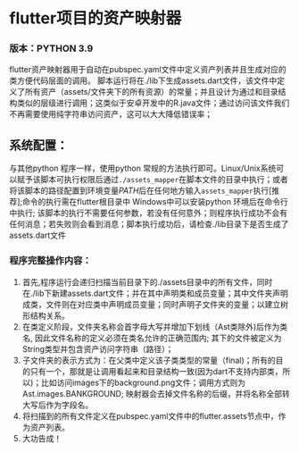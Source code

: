 # flutter项目的资产映射器
### 版本：PYTHON 3.9

flutter资产映射器用于自动在pubspec.yaml文件中定义资产列表并且生成对应的类方便代码层面的调用。
脚本运行将在./lib下生成assets.dart文件，该文件中定义了所有资产（assets/文件夹下的所有资源）的常量；并且设计为通过和目录结构类似的层级进行调用；这类似于安卓开发中的R.java文件；通过访问该文件我们不再需要使用纯字符串访问资产，这可以大大降低错误率；
## 系统配置：
  与其他python 程序一样，使用python 常规的方法执行即可。Linux/Unix系统可以赋予该脚本可执行权限后通过`./assets_mapper`在脚本文件的目录中执行；或者将该脚本的路径配置到环境变量*PATH*后在任何地方输入`assets_mapper`执行\[推荐\];命令的执行需在flutter根目录中
  Windows中可以安装python 环境后在命令行中执行;
  该脚本的执行不需要任何参数，若没有任何意外；则程序执行成功不会有任何消息；若失败则会看到消息；脚本执行成功后，请检查./lib目录下是否生成了assets.dart文件

### 程序完整操作内容：
  1. 首先,程序运行会递归扫描当前目录下的./assets目录中的所有文件，同时在./lib下新建assets.dart文件；并在其中声明类和成员变量；其中文件夹声明成类，文件则在对应类中声明成员变量；同时声明子文件夹的变量；以建立树形结构关系。
  2. 在类定义阶段，文件夹名称会首字母大写并增加下划线（Ast类除外)后作为类名, 因此文件名称的定义必须在类名允许的正确范围内; 其下的文件被定义为String类型并包含资产访问字符串（路径）；
  3. 子文件夹的表示方式为：在父类中定义该子类类型的常量（final)；所有的目的只有一个，那就是让调用看起来和目录结构一致(因为dart不支持内部类，所以)；比如访问images下的background.png文件；调用方式则为Ast.images.BANKGROUND; 映射器会去掉文件名称的后缀，并将名称全部转大写后作为字段名。
  5. 将扫描到的所有文件定义在pubspec.yaml文件中的flutter.assets节点中，作为资产列表。
  6. 大功告成！
